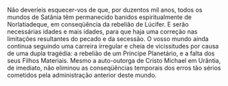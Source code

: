 ﻿Não deveríeis esquecer-vos de que, por duzentos mil anos, todos os mundos de Satânia têm permanecido banidos espiritualmente de Norlatiadeque, em conseqüência da rebelião de Lúcifer. E serão necessárias idades e mais idades, para que haja uma correção nas limitações resultantes do pecado e da secessão. O vosso mundo ainda continua seguindo uma carreira irregular e cheia de vicissitudes por causa de uma dupla tragédia: a rebelião de um Príncipe Planetário, e a falta dos seus Filhos Materiais. Mesmo a auto-outorga de Cristo Michael em Urântia, de imediato, não eliminou as conseqüências temporais dos erros tão sérios cometidos pela administração anterior deste mundo.